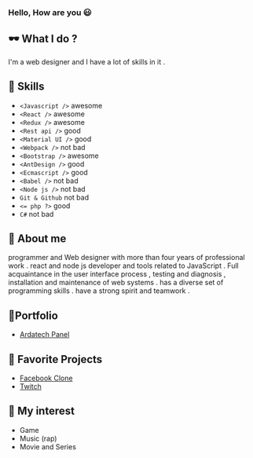 ### Hello, How are you 😃

## 🕶️ What I do ?
I'm a web designer and I have a lot of skills in it .

## 🍟 Skills
- `<Javascript />` awesome
- `<React />` awesome
- `<Redux />` awesome
- `<Rest api />` good
- `<Material UI />` good
- `<Webpack />` not bad
- `<Bootstrap />` awesome
- `<AntDesign />` good
- `<Ecmascript />` good
- `<Babel />` not bad
- `<Node js />` not bad
- `Git & Github` not bad
- `<= php ?>` good
- `C#` not bad

## 🍨 About me
programmer and Web designer with more than four years of professional work . react and node js developer and tools related to JavaScript . Full acquaintance in the user interface process , testing and diagnosis , installation and maintenance of web systems . has a diverse set of programming skills . have a strong spirit and teamwork .

## 🍕Portfolio
- [Ardatech Panel](http://panel.ardatech.ir)


## 🥤 Favorite Projects
- [Facebook Clone](https://github.com/cfarhad/facebook-clone)
- [Twitch](https://github.com/cfarhad/twitch)



## 🍔 My interest 
- Game
- Music (rap)
- Movie and Series
